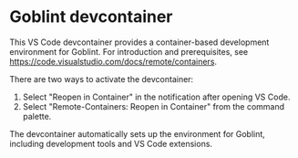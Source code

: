 # Goblint devcontainer
This VS Code devcontainer provides a container-based development environment for Goblint.
For introduction and prerequisites, see <https://code.visualstudio.com/docs/remote/containers>.

There are two ways to activate the devcontainer:
1. Select "Reopen in Container" in the notification after opening VS Code.
2. Select "Remote-Containers: Reopen in Container" from the command palette.

The devcontainer automatically sets up the environment for Goblint, including development tools and VS Code extensions.
